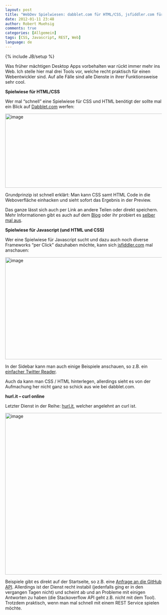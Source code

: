 ```yaml
---
layout: post
title: "WebDev Spielwiesen: dabblet.com für HTML/CSS, jsfiddler.com für JS & Hurl.it für REST"
date: 2012-01-11 23:48
author: Robert Muehsig
comments: true
categories: [Allgemein]
tags: [CSS, Javascript, REST, Web]
language: de
---
```

{% include JB/setup %}
<p>Was früher mächtigen Desktop Apps vorbehalten war rückt immer mehr ins Web. Ich stelle hier mal drei Tools vor, welche recht praktisch für einen Webentwickler sind. Auf alle Fälle sind alle Dienste in ihrer Funktionsweise sehr cool.</p> <p><strong>Spielwiese für HTML/CSS</strong></p> <p>Wer mal “schnell” eine Spielwiese für CSS und HTML benötigt der sollte mal ein Blick auf <a href="http://dabblet.com/">Dabblet.com</a> werfen:</p> <p><a href="http://dabblet.com/"><img style="background-image: none; border-bottom: 0px; border-left: 0px; padding-left: 0px; padding-right: 0px; display: inline; border-top: 0px; border-right: 0px; padding-top: 0px" title="image" border="0" alt="image" src="{{BASE_PATH}}/assets/wp-images-de/image1447.png" width="594" height="238"></a></p> <p>Grundprinzip ist schnell erklärt: Man kann CSS samt HTML Code in die Weboverfläche einhacken und sieht sofort das Ergebnis in der Preview.</p> <p>Das ganze lässt sich auch per Link an andere Teilen oder direkt speichern. Mehr Informationen gibt es auch auf dem <a href="http://blog.dabblet.com/">Blog</a> oder ihr probiert es <a href="http://dabblet.com/">selber mal aus</a>.</p> <p><strong>Spielwiese für Javascript (und HTML und CSS)</strong></p> <p>Wer eine Spielwiese für Javascript sucht und dazu auch noch diverse Frameworks “per Click” dazuhaben möchte, kann sich <a href="http://jsfiddle.net">jsfiddler.com</a> mal anschauen:</p> <p><a href="http://jsfiddle.net"><img style="background-image: none; border-bottom: 0px; border-left: 0px; padding-left: 0px; padding-right: 0px; display: inline; border-top: 0px; border-right: 0px; padding-top: 0px" title="image" border="0" alt="image" src="{{BASE_PATH}}/assets/wp-images-de/image1448.png" width="617" height="328"></a></p> <p>In der Sidebar kann man auch einige Beispiele anschauen, so z.B. ein <a href="http://jsfiddle.net/pborreli/pJgyu/">einfacher Twitter Reader</a>.</p> <p>Auch da kann man CSS / HTML hinterlegen, allerdings sieht es von der Aufmachung her nicht ganz so schick aus wie bei dabblet.com. </p> <p><strong>hurl.it – curl online</strong></p> <p>Letzter Dienst in der Reihe: <a href="http://hurl.it/">hurl.it</a>, welcher angelehnt an curl ist. </p> <p><a href="http://hurl.it/"><img style="background-image: none; border-bottom: 0px; border-left: 0px; padding-left: 0px; padding-right: 0px; display: inline; border-top: 0px; border-right: 0px; padding-top: 0px" title="image" border="0" alt="image" src="{{BASE_PATH}}/assets/wp-images-de/image1449.png" width="612" height="519"></a></p>  <p>Beispiele gibt es direkt auf der Startseite, so z.B. eine <a href="http://hurl.it/hurls/8e0ac4075fa20091ad136326201b98ccecdb6220/e49d01e6beca4dd7561e0865387af315538e3407">Anfrage an die GitHub API</a>. Allerdings ist der Dienst recht instabil (jedenfalls ging er in den vergangen Tagen nicht) und scheint ab und an Probleme mit einigen Antworten zu haben (die Stackoverflow API geht z.B. nicht mit dem Tool). Trotzdem praktisch, wenn man mal schnell mit einem REST Service spielen möchte.</p>
